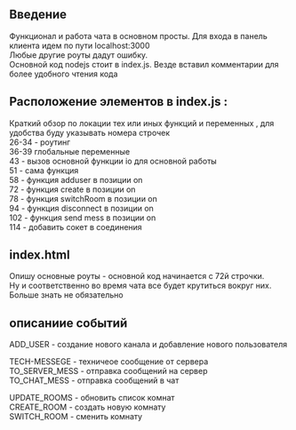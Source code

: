 ## Введение
Функционал и работа чата в основном просты. Для входа в панель клиента идем по пути localhost:3000
<br/>
Любые другие роуты дадут ошибку. <br/>
Основной код nodejs стоит в index.js. Везде вставил комментарии для более удобного чтения кода<br/>

## Расположение элементов в index.js :

Краткий обзор по локации тех или иных функций и переменных , для удобства буду указывать номера строчек<br/>
26-34 - роутинг<br/>
36-39 глобальные переменные<br/>
43 - вызов основной функции io для основной работы<br/>
51 - сама функция<br/>
58 - функция adduser в позиции on<br/>
72 - функция create в позиции on<br/>
78 - функция switchRoom в позиции on<br/>
94 - функция disconnect в позиции on<br/>
102 - функция send mess в позиции on<br/>
114 - добавить сокет в соединения<br/>

##  index.html 
Опишу основные роуты - основной код начинается с 72й строчки.<br/>
Ну и соответственно во время чата все будет крутиться вокруг них. Больше знать не обязательно

## описаниие событий

ADD_USER - создание  нового канала и добавление нового пользователя<br/>

TECH-MESSEGE - техничеое сообщение от сервера <br/>
TO_SERVER_MESS - отправка сообщений на сервер<br/>
TO_CHAT_MESS - отправка сообщений в чат<br/>

UPDATE_ROOMS - обновить список комнат<br/>
CREATE_ROOM  - создать новую комнату<br/>
SWITCH_ROOM - сменить комнату<br/>